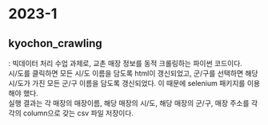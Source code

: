 # 2023-1

## kyochon_crawling <br>
: 빅데이터 처리 수업 과제로, 교촌 매장 정보를 동적 크롤링하는 파이썬 코드이다. <br>
  시/도를 클릭하면 모든 시/도 이름을 담도록 html이 갱신되었고, 군/구를 선택하면 해당 시/도가 가진 모든 군/구 이름을 담도록 갱신되었다.
  이 때문에 selenium 패키지를 이용해야 했다. <br>
  실행 결과는 각 매장의 매장이름, 해당 매장의 시/도, 해당 매장의 군/구, 매장 주소를 각각의 column으로 갖는 csv 파일 저장이다.


